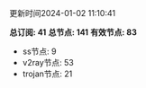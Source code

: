 更新时间2024-01-02 11:10:41

**总订阅: 41**
**总节点: 141**
**有效节点: 83**
- ss节点: 9
- v2ray节点: 53
- trojan节点: 21
